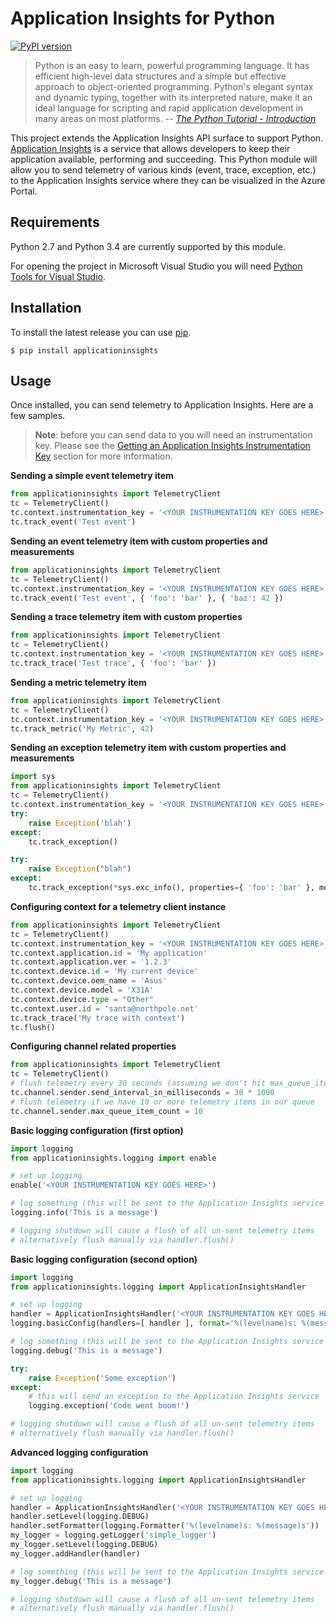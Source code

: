 # Application Insights for Python #

[![PyPI version](https://badge.fury.io/py/applicationinsights.svg)](http://badge.fury.io/py/applicationinsights)

>Python is an easy to learn, powerful programming language. It has efficient high-level data structures and a simple but effective approach to object-oriented programming. Python's elegant syntax and dynamic typing, together with its interpreted nature, make it an ideal language for scripting and rapid application development in many areas on most platforms.
> -- <cite>[The Python Tutorial - Introduction](https://docs.python.org/3/tutorial/)</cite>

This project extends the Application Insights API surface to support Python. [Application Insights](http://azure.microsoft.com/en-us/services/application-insights/) is a service that allows developers to keep their application available, performing and succeeding. This Python module will allow you to send telemetry of various kinds (event, trace, exception, etc.) to the Application Insights service where they can be visualized in the Azure Portal. 


## Requirements ##

Python 2.7 and Python 3.4 are currently supported by this module. 

For opening the project in Microsoft Visual Studio you will need [Python Tools for Visual Studio](http://pytools.codeplex.com/).

## Installation ##

To install the latest release you can use [pip](http://www.pip-installer.org/).

```
$ pip install applicationinsights
```

## Usage ##

Once installed, you can send telemetry to Application Insights. Here are a few samples.

>**Note**: before you can send data to you will need an instrumentation key. Please see the [Getting an Application Insights Instrumentation Key](https://github.com/Microsoft/AppInsights-Home/wiki#getting-an-application-insights-instrumentation-key) section for more information.


**Sending a simple event telemetry item**
```python
from applicationinsights import TelemetryClient
tc = TelemetryClient()
tc.context.instrumentation_key = '<YOUR INSTRUMENTATION KEY GOES HERE>'
tc.track_event('Test event')
```

**Sending an event telemetry item with custom properties and measurements**
```python
from applicationinsights import TelemetryClient
tc = TelemetryClient()
tc.context.instrumentation_key = '<YOUR INSTRUMENTATION KEY GOES HERE>'
tc.track_event('Test event', { 'foo': 'bar' }, { 'baz': 42 })
```

**Sending a trace telemetry item with custom properties**
```python
from applicationinsights import TelemetryClient
tc = TelemetryClient()
tc.context.instrumentation_key = '<YOUR INSTRUMENTATION KEY GOES HERE>'
tc.track_trace('Test trace', { 'foo': 'bar' })
```  

**Sending a metric telemetry item**
```python
from applicationinsights import TelemetryClient
tc = TelemetryClient()
tc.context.instrumentation_key = '<YOUR INSTRUMENTATION KEY GOES HERE>'
tc.track_metric('My Metric', 42)
``` 

**Sending an exception telemetry item with custom properties and measurements**
```python
import sys
from applicationinsights import TelemetryClient
tc = TelemetryClient()
tc.context.instrumentation_key = '<YOUR INSTRUMENTATION KEY GOES HERE>'
try:
    raise Exception('blah')
except:
    tc.track_exception()

try:
    raise Exception("blah")
except:
    tc.track_exception(*sys.exc_info(), properties={ 'foo': 'bar' }, measurements={ 'x': 42 })
```  

**Configuring context for a telemetry client instance**
```python
from applicationinsights import TelemetryClient
tc = TelemetryClient()
tc.context.instrumentation_key = '<YOUR INSTRUMENTATION KEY GOES HERE>'
tc.context.application.id = 'My application'
tc.context.application.ver = '1.2.3'
tc.context.device.id = 'My current device'
tc.context.device.oem_name = 'Asus'
tc.context.device.model = 'X31A'
tc.context.device.type = "Other"
tc.context.user.id = 'santa@northpole.net'
tc.track_trace('My trace with context')
tc.flush()
```  

**Configuring channel related properties**
```python
from applicationinsights import TelemetryClient
tc = TelemetryClient()
# flush telemetry every 30 seconds (assuming we don't hit max_queue_item_count first)
tc.channel.sender.send_interval_in_milliseconds = 30 * 1000
# flush telemetry if we have 10 or more telemetry items in our queue
tc.channel.sender.max_queue_item_count = 10
```

**Basic logging configuration (first option)**
```python
import logging
from applicationinsights.logging import enable

# set up logging
enable('<YOUR INSTRUMENTATION KEY GOES HERE>')

# log something (this will be sent to the Application Insights service as a trace)
logging.info('This is a message')

# logging shutdown will cause a flush of all un-sent telemetry items
# alternatively flush manually via handler.flush()
```

**Basic logging configuration (second option)**
```python
import logging
from applicationinsights.logging import ApplicationInsightsHandler

# set up logging
handler = ApplicationInsightsHandler('<YOUR INSTRUMENTATION KEY GOES HERE>')
logging.basicConfig(handlers=[ handler ], format='%(levelname)s: %(message)s', level=logging.DEBUG)

# log something (this will be sent to the Application Insights service as a trace)
logging.debug('This is a message')

try:
    raise Exception('Some exception')
except:
    # this will send an exception to the Application Insights service
    logging.exception('Code went boom!')

# logging shutdown will cause a flush of all un-sent telemetry items
# alternatively flush manually via handler.flush()
```

**Advanced logging configuration**
```python
import logging
from applicationinsights.logging import ApplicationInsightsHandler

# set up logging
handler = ApplicationInsightsHandler('<YOUR INSTRUMENTATION KEY GOES HERE>')
handler.setLevel(logging.DEBUG)
handler.setFormatter(logging.Formatter('%(levelname)s: %(message)s'))
my_logger = logging.getLogger('simple_logger')
my_logger.setLevel(logging.DEBUG)
my_logger.addHandler(handler)

# log something (this will be sent to the Application Insights service as a trace)
my_logger.debug('This is a message')

# logging shutdown will cause a flush of all un-sent telemetry items
# alternatively flush manually via handler.flush()
```

